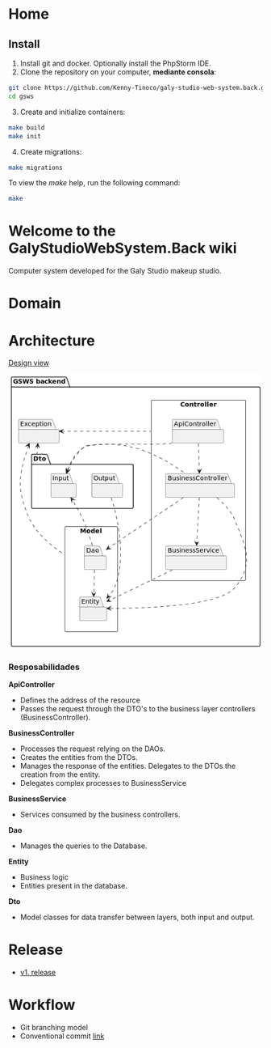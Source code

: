 # Home

## Install

1. Install git and docker. Optionally install the PhpStorm IDE.
2. Clone the repository on your computer, **mediante consola**:
```sh
git clone https://github.com/Kenny-Tinoco/galy-studio-web-system.back.git gsws
cd gsws
```
3. Create and initialize containers:
```sh
make build 
make init
```
4. Create migrations:
```sh
make migrations
```

To view the *make* help, run the following command:
```sh
make
```


# Welcome to the GalyStudioWebSystem.Back wiki

Computer system developed for the Galy Studio makeup studio.



# Domain

# Architecture

[Design view](./design-view.md)

![](./images/Architecture.png)

### Resposabilidades

**ApiController**
* Defines the address of the resource
* Passes the request through the DTO's to the business layer controllers (BusinessController).

**BusinessController**
* Processes the request relying on the DAOs.
* Creates the entities from the DTOs.
* Manages the response of the entities. Delegates to the DTOs the creation from the entity.
* Delegates complex processes to BusinessService

**BusinessService**
* Services consumed by the business controllers.

**Dao**
* Manages the queries to the Database.

**Entity**
* Business logic
* Entities present in the database.

**Dto**
* Model classes for data transfer between layers, both input and output.

# Release

- [v1. release](./v1.-release.md)

# Workflow

- Git branching model
- Conventional commit [link](https://www.conventionalcommits.org/es/v1.0.0/)